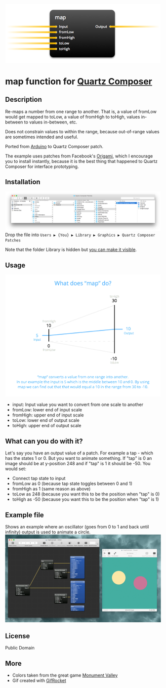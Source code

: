 ![Map patch](images/map_patch.png)
# map function for [Quartz Composer](http://en.wikipedia.org/wiki/Quartz_Composer)

## Description
Re-maps a number from one range to another. That is, a value of fromLow would get mapped to toLow, a value of fromHigh to toHigh, values in-between to values in-between, etc.

Does not constrain values to within the range, because out-of-range values are sometimes intended and useful.

Ported from [Arduino](http://www.arduino.cc/en/Reference/Map) to Quartz Composer patch.

The example uses patches from Facebook's [Origami](http://facebook.github.io/origami/), which I encourage you to install instantly, because it is the best thing that happened to Quartz Composer for interface prototyping.

## Installation
![Installation](images/installation.png)
Drop the file into `Users ▶ {You} ▶ Library ▶ Graphics ▶ Quartz Composer Patches`

Note that the folder Library is hidden but [you can make it visible](http://ianlunn.co.uk/articles/quickly-showhide-hidden-files-mac-os-x-mavericks/).


## Usage
![Explanation](images/map_explanation.png)

- input: Input value you want to convert from one scale to another
- fromLow: lower end of input scale
- fromHigh: upper end of input scale
- toLow: lower end of output scale
- toHigh: upper end of output scale

## What can you do with it?
Let's say you have an output value of a patch. For example a tap - which has the states 1 or 0. But you want to animate something. If "tap" is 0 an image should be at y-position 248 and if "tap" is 1 it should be -50. You would set:

- Connect tap state to input
- fromLow as 0 (because tap state toggles between 0 and 1)
- fromHigh as 1 (same reason as above)
- toLow as 248 (because you want this to be the position when "tap" is 0)
- toHigh as -50 (because you want this to be the position when "tap" is 1)

## Example file
Shows an example where an oscillator (goes from 0 to 1 and back until infinity) output is used to animate a circle.
![Example](images/example.gif)

## License
Public Domain

## More
- Colors taken from the great game [Monument Valley](http://www.monumentvalleygame.com/)
- Gif created with [GifRocket](http://www.gifrocket.com/)